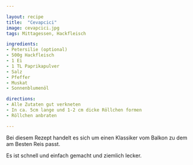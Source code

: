 ```yaml
---

layout: recipe
title:  "Cevapcici"
image: cevapcici.jpg
tags: Mittagessen, Hackfleisch

ingredients:
- Petersilie (optional)
- 500g Hackfleisch
- 1 Ei
- 1 TL Paprikapulver
- Salz
- Pfeffer
- Muskat
- Sonnenblumenöl

directions:
- Alle Zutaten gut verkneten
- In ca. 5cm lange und 1-2 cm dicke Röllchen formen
- Röllchen anbraten

---
```


Bei diesem Rezept handelt es sich um einen Klassiker vom Balkon zu dem am Besten Reis passt.

Es ist schnell und einfach gemacht und ziemlich lecker.
